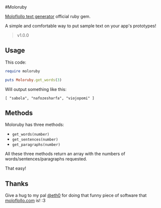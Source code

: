 #Moloruby

[Moloflollo text generator](http://www.moloflollo.com) official ruby gem.

A simple and comfortable way to put sample text on your app's prototypes!

> v1.0.0

## Usage

This code:

```ruby
require moloruby

puts Moloruby.get_words(3)
```

Will output something like this:

```
[ "sabola", "nafozesharfa", "viojopomi" ]
```

## Methods

Moloruby has three methods:

- `get_words(number)`
- `get_sentences(number)`
- `get_paragraphs(number)`

All these three methods return an array with the numbers of
words/sentences/paragraphs requested.

That easy!

## Thanks

Give a hug to my pal [@eth0](https://github.com/ethernet-zero) for doing that funny piece
of software that [moloflollo.com](http://www.moloflollo.com) is! :3
